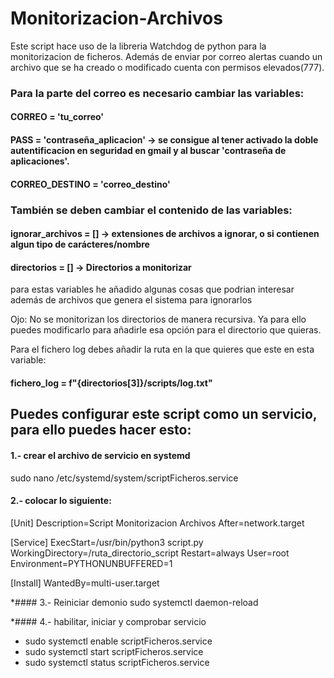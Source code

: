 # Monitorizacion-Archivos
Este script hace uso de la libreria Watchdog de python para la monitorizacion de ficheros. 
Además de enviar por correo alertas cuando un archivo que se ha creado o modificado cuenta con permisos elevados(777).

### Para la parte del correo es necesario cambiar las variables:
#### CORREO = 'tu_correo'
#### PASS = 'contraseña_aplicacion' -> se consigue al tener activado la doble autentificacion en seguridad en gmail y al buscar 'contraseña de aplicaciones'.
#### CORREO_DESTINO = 'correo_destino'

### También se deben cambiar el contenido de las variables:
#### ignorar_archivos = [] -> extensiones de archivos a ignorar, o si contienen algun tipo de carácteres/nombre
#### directorios = [] -> Directorios a monitorizar
para estas variables he añadido algunas cosas que podrian interesar además de archivos que genera el sistema para ignorarlos

Ojo: No se monitorizan los directorios de manera recursiva. 
Ya para ello puedes modificarlo para añadirle esa opción para el directorio que quieras.

Para el fichero log debes añadir la ruta en la que quieres que este en esta variable:
#### fichero_log = f"{directorios[3]}/scripts/log.txt"


## Puedes configurar este script como un servicio, para ello puedes hacer esto:

#### 1.- crear el archivo de servicio en systemd
sudo nano /etc/systemd/system/scriptFicheros.service

#### 2.- colocar lo siguiente:
[Unit]
Description=Script Monitorizacion Archivos
After=network.target

[Service]
ExecStart=/usr/bin/python3 script.py
WorkingDirectory=/ruta_directorio_script
Restart=always
User=root
Environment=PYTHONUNBUFFERED=1

[Install]
WantedBy=multi-user.target

*#### 3.- Reiniciar demonio
sudo systemctl daemon-reload

*#### 4.- habilitar, iniciar y comprobar servicio
* sudo systemctl enable scriptFicheros.service 
* sudo systemctl start scriptFicheros.service 
* sudo systemctl status scriptFicheros.service 
